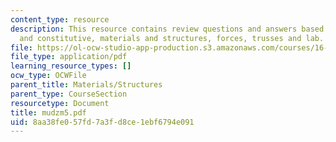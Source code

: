 ```yaml
---
content_type: resource
description: This resource contains review questions and answers based on compatibility
  and constitutive, materials and structures, forces, trusses and lab.
file: https://ol-ocw-studio-app-production.s3.amazonaws.com/courses/16-01-unified-engineering-i-ii-iii-iv-fall-2005-spring-2006/8aa38fe057fd7a3fd8ce1ebf6794e091_mudzm5.pdf
file_type: application/pdf
learning_resource_types: []
ocw_type: OCWFile
parent_title: Materials/Structures
parent_type: CourseSection
resourcetype: Document
title: mudzm5.pdf
uid: 8aa38fe0-57fd-7a3f-d8ce-1ebf6794e091
---
```

